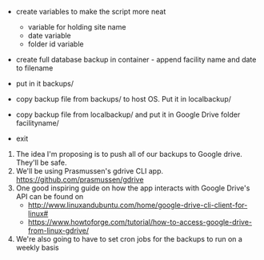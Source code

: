* create variables to make the script more neat
  * variable for holding site name
  * date variable
  * folder id variable

* create full database backup in container - append facility name and date to filename
* put in it backups/
* copy backup file from backups/ to host OS. Put it in localbackup/
* copy backup file from localbackup/ and put it in Google Drive folder facilityname/
* exit




1. The idea I'm proposing is to push all of our backups to Google drive. They'll be safe.
2. We'll be using Prasmussen's gdrive CLI app. https://github.com/prasmussen/gdrive
3. One good inspiring guide on how the app interacts with Google Drive's API can be found on
    * http://www.linuxandubuntu.com/home/google-drive-cli-client-for-linux#
    * https://www.howtoforge.com/tutorial/how-to-access-google-drive-from-linux-gdrive/
4. We're also going to have to set cron jobs for the backups to run on a weekly basis